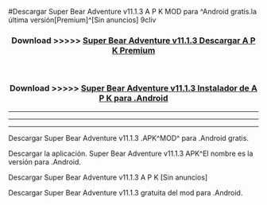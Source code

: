 #Descargar Super Bear Adventure v11.1.3 A P K MOD para ^Android gratis.la última versión[Premium]^[Sin anuncios] 9cliv



<div align="center">
<h3>Download >>>>> <a href="https://es-web.web.app/?es= ${title}">Super Bear Adventure v11.1.3 Descargar A P K Premium</a></h3><br>

<h3>Download >>>>> <a href="https://es-web.web.app/?es= ${title}">Super Bear Adventure v11.1.3 Instalador de A P K para .Android</a></h3>
</div>


----------------------------------------------------------

----------------------------------------------------------

----------------------------------------------------------

Descargar Super Bear Adventure v11.1.3 .APK^MOD^ para .Android gratis.

Descargar la aplicación. Super Bear Adventure v11.1.3 APK^El nombre es la versión para .Android.

Descargar Super Bear Adventure v11.1.3 A P K [Sin anuncios]

Descargar Super Bear Adventure v11.1.3 gratuita del mod para .Android.